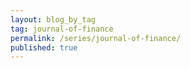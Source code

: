 ```yaml
---
layout: blog_by_tag
tag: journal-of-finance
permalink: /series/journal-of-finance/
published: true
---
```

